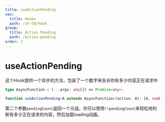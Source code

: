 ```yaml
---
title: useActionPending
nav:
  title: Hooks
  path: /zh-CN/hook
group:
  title: Action Pending
  path: /action-pending
order: 2
---
```


# useActionPending

这个Hook提供一个异步的方法，包装了一个数字来告诉你有多少内容正在请求中

```typescript
type AsyncFunction = (...args: any[]) => Promise<any>;

function useActionPending<A extends AsyncFunction>(action: A): [A, number]
```

第二个参数`pendingCount`返回一个元组，你可以使用`!!pendingCount`来轻松地判断有多少正在请求的内容，然后加载loading动画。

<code src="./demo/useActionPending.tsx">